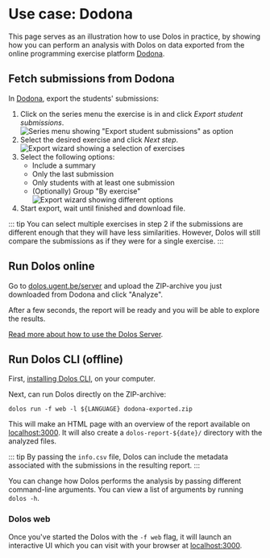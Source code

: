 # Use case: Dodona

This page serves as an illustration how to use Dolos in practice, by showing how
you can perform an analysis with Dolos on data exported from the online
programming exercise platform [Dodona](https://dodona.ugent.be).

## Fetch submissions from Dodona

In [Dodona](https://dodona.ugent.be), export the students' submissions:

1. Click on the series menu the exercise is in and click _Export student submissions_. ![Series menu showing "Export student submissions" as option](/images/dodona-export-0.png)
2. Select the desired exercise and click _Next step_. ![Export wizard showing a selection of exercises](/images/dodona-export-1.png)
3. Select the following options:
    - Include a summary
    - Only the last submission
    - Only students with at least one submission
    - (Optionally) Group "By exercise"
  ![Export wizard showing different options](/images/dodona-export-2.png)
4. Start export, wait until finished and download file.

::: tip
You can select multiple exercises in step 2 if the submissions are different enough that they will have less similarities. However, Dolos will still compare the submissions as if they were for a single exercise.
:::

## Run Dolos online

Go to [dolos.ugent.be/server](https://dolos.ugent.be/server) and upload the ZIP-archive you just downloaded from Dodona and click "Analyze".

After a few seconds, the report will be ready and you will be able to explore the results.

[Read more about how to use the Dolos Server](/guide/server).

## Run Dolos CLI (offline)

First, [installing Dolos CLI](/guide/installation), on your computer.

Next, can run Dolos directly on the ZIP-archive:

```shell
dolos run -f web -l ${LANGUAGE} dodona-exported.zip
```

This will make an HTML page with an overview of the report available on [localhost:3000](http://localhost:3000). It will also create a `dolos-report-${date}/` directory with the analyzed files.

::: tip
By passing the `info.csv` file, Dolos can include the metadata associated with
the submissions in the resulting report. 
:::

You can change how Dolos performs the analysis by passing different command-line
arguments. You can view a list of arguments by running `dolos -h`.

### Dolos web

Once you've started the Dolos with the `-f web` flag, it will launch an interactive UI which you can visit with your browser at [localhost:3000](http://localhost:3000).

